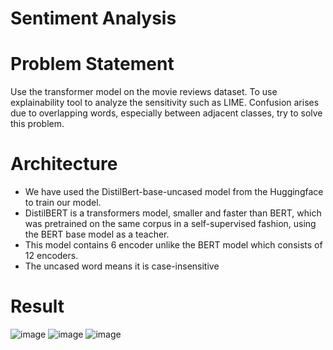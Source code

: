 # Sentiment Analysis
# Problem Statement
Use the transformer model on the movie reviews dataset. To use explainability tool to analyze the sensitivity such as LIME. Confusion arises due to overlapping words, especially between adjacent classes, try to solve this problem.
# Architecture
* We have used the DistilBert-base-uncased model from the Huggingface to train our model.
* DistilBERT is a transformers model, smaller and faster than BERT, which was pretrained on the same corpus in a self-supervised fashion, using the BERT base model as a teacher.
* This model contains 6 encoder unlike the BERT model which consists of 12 encoders.
* The uncased word means it is case-insensitive
# Result
![image](https://user-images.githubusercontent.com/96630179/189303724-0711d3e4-d11c-4389-afc7-ea85b97d5342.png)
![image](https://user-images.githubusercontent.com/96630179/189495835-eab91e60-4ffc-477d-bd2a-2198fb13b565.png)
![image](https://user-images.githubusercontent.com/96630179/189497201-e5d7a346-bb01-4f64-becc-f57c4065f4ad.png)
